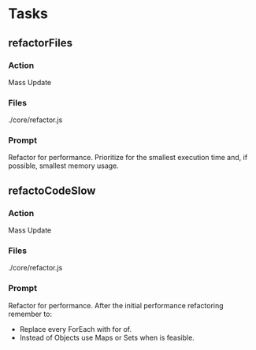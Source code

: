 # Tasks

## refactorFiles

### Action
Mass Update

### Files
./core/refactor.js

### Prompt
Refactor for performance.
Prioritize for the smallest execution time and, if possible, smallest memory usage.

## refactoCodeSlow

### Action
Mass Update

### Files
./core/refactor.js

### Prompt
Refactor for performance.
After the initial performance refactoring remember to:
- Replace every ForEach with for of.
- Instead of Objects use Maps or Sets when is feasible.
